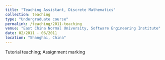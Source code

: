 ```yaml
---
title: "Teaching Assistant, Discrete Mathematics"
collection: teaching
type: "Undergraduate course"
permalink: /teaching/2011-teaching
venue: "East China Normal University, Software Engineering Institute"
date: 02/2011 - 06/2011
location: "Shanghai, China"
---
```


Tutorial teaching; Assignment marking

